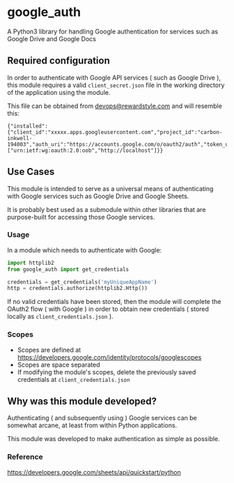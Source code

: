 # google_auth
A Python3 library for handling Google authentication for services such as Google Drive and Google Docs

## Required configuration

In order to authenticate with Google API services ( such as Google Drive ),
this module requires a valid `client_secret.json` file in the working directory
of the application using the module.

This file can be obtained from devops@rewardstyle.com and will resemble this:

```
{"installed":{"client_id":"xxxxx.apps.googleusercontent.com","project_id":"carbon-inkwell-194003","auth_uri":"https://accounts.google.com/o/oauth2/auth","token_uri":"https://accounts.google.com/o/oauth2/token","auth_provider_x509_cert_url":"https://www.googleapis.com/oauth2/v1/certs","client_secret":"xxxxx","redirect_uris":["urn:ietf:wg:oauth:2.0:oob","http://localhost"]}}
```

## Use Cases

This module is intended to serve as a universal means of authenticating
with Google services such as Google Drive and Google Sheets.

It is probably best used as a submodule within other libraries
that are purpose-built for accessing those Google services.

### Usage

In a module which needs to authenticate with Google:

```python
import httplib2
from google_auth import get_credentials

credentials = get_credentials('myUniqueAppName')
http = credentials.authorize(httplib2.Http())
```

If no valid credentials have been stored, then the module will
complete the OAuth2 flow ( with Google ) in order to obtain
new credentials ( stored locally as `client_credentials.json` ).

### Scopes

- Scopes  are defined at https://developers.google.com/identity/protocols/googlescopes
- Scopes are space separated
- If modifying the module's scopes, delete the previously saved credentials at `client_credentials.json`

## Why was this module developed?

Authenticating ( and subsequently using ) Google services
can be somewhat arcane, at least from within Python
applications.

This module was developed to make authentication as
simple as possible.

### Reference
https://developers.google.com/sheets/api/quickstart/python
